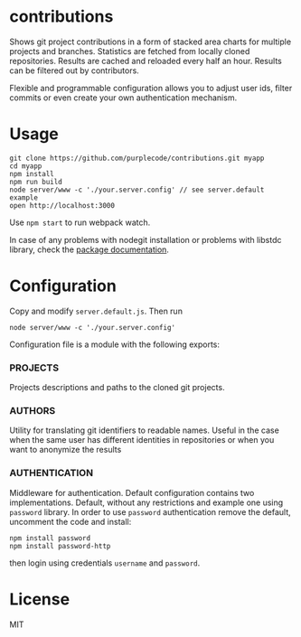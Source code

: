 contributions
=====================

Shows git project contributions in a form of stacked area charts for multiple projects and branches. Statistics are fetched from locally cloned repositories.
Results are cached and reloaded every half an hour. Results can be filtered out by contributors.

Flexible and programmable configuration allows you to adjust user ids, filter commits or even create your own authentication mechanism.

Usage
=====

```
git clone https://github.com/purplecode/contributions.git myapp
cd myapp
npm install
npm run build
node server/www -c './your.server.config' // see server.default example
open http://localhost:3000
```
Use `npm start` to run webpack watch.

In case of any problems with nodegit installation or problems with libstdc library, check the [package documentation](https://github.com/nodegit/nodegit).

Configuration
=====

Copy and modify `server.default.js`. Then run

```
node server/www -c './your.server.config'
```

Configuration file is a module with the following exports:

### PROJECTS
Projects descriptions and paths to the cloned git projects.

### AUTHORS
Utility for translating git identifiers to readable names. Useful in the case when the same user has different identities in repositories or when you want to anonymize the results 

### AUTHENTICATION
Middleware for authentication. Default configuration contains two implementations. Default, without any restrictions and example one using `password` library. 
In order to use `password` authentication remove the default, uncomment the code and install:

```
npm install password
npm install password-http
```

then login using credentials `username` and `password`.


License
=======

MIT

